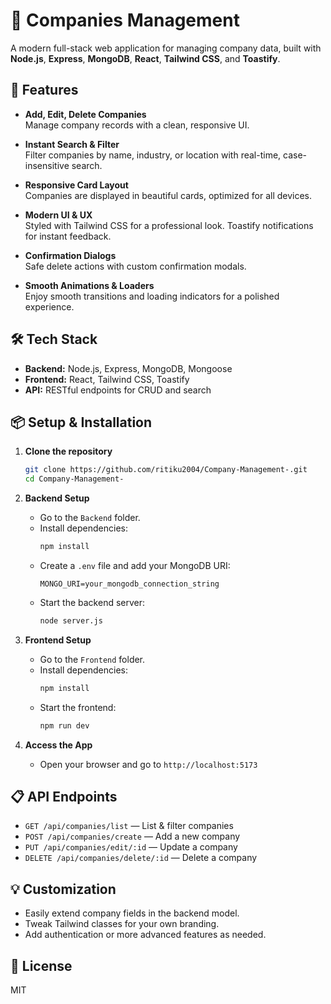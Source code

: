 # 🏢 Companies Management

A modern full-stack web application for managing company data, built with **Node.js**, **Express**, **MongoDB**, **React**, **Tailwind CSS**, and **Toastify**.

## 🚀 Features

- **Add, Edit, Delete Companies**  
  Manage company records with a clean, responsive UI.

- **Instant Search & Filter**  
  Filter companies by name, industry, or location with real-time, case-insensitive search.

- **Responsive Card Layout**  
  Companies are displayed in beautiful cards, optimized for all devices.

- **Modern UI & UX**  
  Styled with Tailwind CSS for a professional look. Toastify notifications for instant feedback.

- **Confirmation Dialogs**  
  Safe delete actions with custom confirmation modals.

- **Smooth Animations & Loaders**  
  Enjoy smooth transitions and loading indicators for a polished experience.

## 🛠️ Tech Stack

- **Backend:** Node.js, Express, MongoDB, Mongoose
- **Frontend:** React, Tailwind CSS, Toastify
- **API:** RESTful endpoints for CRUD and search

## 📦 Setup & Installation

1. **Clone the repository**
   ```bash
   git clone https://github.com/ritiku2004/Company-Management-.git
   cd Company-Management-
   ```

2. **Backend Setup**
   - Go to the `Backend` folder.
   - Install dependencies:
     ```bash
     npm install
     ```
   - Create a `.env` file and add your MongoDB URI:
     ```
     MONGO_URI=your_mongodb_connection_string
     ```
   - Start the backend server:
     ```bash
     node server.js
     ```

3. **Frontend Setup**
   - Go to the `Frontend` folder.
   - Install dependencies:
     ```bash
     npm install
     ```
   - Start the frontend:
     ```bash
     npm run dev
     ```

4. **Access the App**
   - Open your browser and go to `http://localhost:5173`

## 📋 API Endpoints

- `GET /api/companies/list` — List & filter companies
- `POST /api/companies/create` — Add a new company
- `PUT /api/companies/edit/:id` — Update a company
- `DELETE /api/companies/delete/:id` — Delete a company


## 💡 Customization

- Easily extend company fields in the backend model.
- Tweak Tailwind classes for your own branding.
- Add authentication or more advanced features as needed.

## 📝 License

MIT
